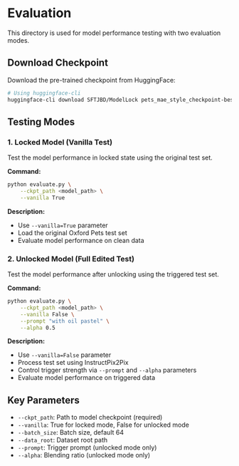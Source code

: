 # Evaluation

This directory is used for model performance testing with two evaluation modes.

## Download Checkpoint

Download the pre-trained checkpoint from HuggingFace:

```bash
# Using huggingface-cli
huggingface-cli download SFTJBD/ModelLock pets_mae_style_checkpoint-best.pth --local-dir ./checkpoints
```

## Testing Modes

### 1. Locked Model (Vanilla Test)

Test the model performance in locked state using the original test set.

**Command:**
```bash
python evaluate.py \
    --ckpt_path <model_path> \
    --vanilla True
```

**Description:**
- Use `--vanilla=True` parameter
- Load the original Oxford Pets test set
- Evaluate model performance on clean data

### 2. Unlocked Model (Full Edited Test)

Test the model performance after unlocking using the triggered test set.

**Command:**
```bash
python evaluate.py \
    --ckpt_path <model_path> \
    --vanilla False \
    --prompt "with oil pastel" \
    --alpha 0.5
```

**Description:**
- Use `--vanilla=False` parameter
- Process test set using InstructPix2Pix
- Control trigger strength via `--prompt` and `--alpha` parameters
- Evaluate model performance on triggered data

## Key Parameters

- `--ckpt_path`: Path to model checkpoint (required)
- `--vanilla`: True for locked mode, False for unlocked mode
- `--batch_size`: Batch size, default 64
- `--data_root`: Dataset root path
- `--prompt`: Trigger prompt (unlocked mode only)
- `--alpha`: Blending ratio (unlocked mode only)

